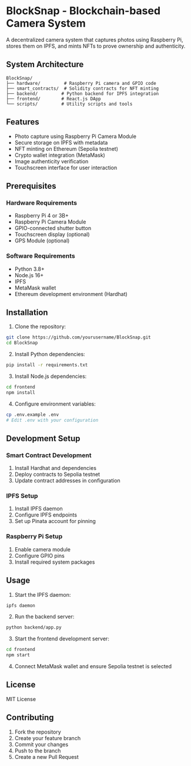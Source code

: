 # BlockSnap - Blockchain-based Camera System

A decentralized camera system that captures photos using Raspberry Pi, stores them on IPFS, and mints NFTs to prove ownership and authenticity.

## System Architecture

```
BlockSnap/
├── hardware/         # Raspberry Pi camera and GPIO code
├── smart_contracts/  # Solidity contracts for NFT minting
├── backend/         # Python backend for IPFS integration
├── frontend/        # React.js DApp
└── scripts/         # Utility scripts and tools
```

## Features

- Photo capture using Raspberry Pi Camera Module
- Secure storage on IPFS with metadata
- NFT minting on Ethereum (Sepolia testnet)
- Crypto wallet integration (MetaMask)
- Image authenticity verification
- Touchscreen interface for user interaction

## Prerequisites

### Hardware Requirements
- Raspberry Pi 4 or 3B+
- Raspberry Pi Camera Module
- GPIO-connected shutter button
- Touchscreen display (optional)
- GPS Module (optional)

### Software Requirements
- Python 3.8+
- Node.js 16+
- IPFS
- MetaMask wallet
- Ethereum development environment (Hardhat)

## Installation

1. Clone the repository:
```bash
git clone https://github.com/yourusername/BlockSnap.git
cd BlockSnap
```

2. Install Python dependencies:
```bash
pip install -r requirements.txt
```

3. Install Node.js dependencies:
```bash
cd frontend
npm install
```

4. Configure environment variables:
```bash
cp .env.example .env
# Edit .env with your configuration
```

## Development Setup

### Smart Contract Development
1. Install Hardhat and dependencies
2. Deploy contracts to Sepolia testnet
3. Update contract addresses in configuration

### IPFS Setup
1. Install IPFS daemon
2. Configure IPFS endpoints
3. Set up Pinata account for pinning

### Raspberry Pi Setup
1. Enable camera module
2. Configure GPIO pins
3. Install required system packages

## Usage

1. Start the IPFS daemon:
```bash
ipfs daemon
```

2. Run the backend server:
```bash
python backend/app.py
```

3. Start the frontend development server:
```bash
cd frontend
npm start
```

4. Connect MetaMask wallet and ensure Sepolia testnet is selected

## License

MIT License

## Contributing

1. Fork the repository
2. Create your feature branch
3. Commit your changes
4. Push to the branch
5. Create a new Pull Request
